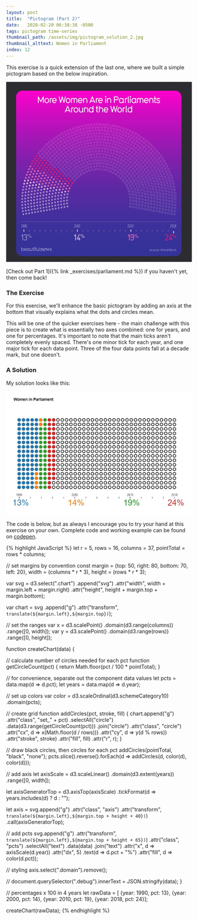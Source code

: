 ```yaml
---
layout: post
title:  "Pictogram (Part 2)"
date:   2020-02-20 06:38:38 -0500
tags: pictogram time-series
thumbnail_path: /assets/img/pictogram_solution_2.jpg
thumbnail_alttext: Women in Parliament
index: 12
---
```

This exercise is a quick extension of the last one, where we built a simple pictogram based on the below inspiration.

![Pictogram Inspiration](/assets/img/pictogram_inspiration.jpg)

[Check out Part 1]({% link _exercises/parliament.md %}) if you haven't yet, then come back!

### The Exercise

For this exercise, we'll enhance the basic pictogram by adding an axis at the bottom that visually explains what the dots and circles mean.

This will be one of the quicker exercises here - the main challenge with this piece is to create what is essentially two axes combined: one for years, and one for percentages. It's important to note that the main ticks aren't completely evenly spaced. There's one minor tick for each year, and one major tick for each data point. Three of the four data points fall at a decade mark, but one doesn't.

### A Solution

My solution looks like this:

![Pictogram Solution](/assets/img/pictogram_solution_2.jpg)

The code is below, but as always I encourage you to try your hand at this exercise on your own. Complete code and working example can be found on [codepen](https://codepen.io/fraziern/pen/abOmEjV).

{% highlight JavaScript %}
let r = 5, rows = 16, columns = 37, pointTotal = rows * columns;

// set margins by convention
const margin = {top: 50, right: 80, bottom: 70, left: 20},
      width = (columns * r * 3),
      height = (rows * r * 3);

var svg = d3.select(".chart")
  .append("svg")
  .attr("width", width + margin.left + margin.right)
  .attr("height", height + margin.top + margin.bottom);

var chart = svg
  .append("g")
  .attr("transform", `translate(${margin.left},${margin.top})`);

// set the ranges
var x = d3.scalePoint()
  .domain(d3.range(columns))
  .range([0, width]);
var y = d3.scalePoint()
  .domain(d3.range(rows))
  .range([0, height]);

function createChart(data) {  

  // calculate number of circles needed for each pct
  function getCircleCount(pct) {
    return Math.floor(pct / 100 * pointTotal);
  }
  
  // for convenience, separate out the component data values
  let pcts = data.map(d => d.pct);
  let years = data.map(d => d.year);
  
  // set up colors
  var color = d3.scaleOrdinal(d3.schemeCategory10)
    .domain(pcts);
  
  // create grid
  function addCircles(pct, stroke, fill) {
    chart.append("g")
        .attr("class", "set_" + pct)
      .selectAll("circle")
        .data(d3.range(getCircleCount(pct)))
        .join("circle")
        .attr("class", "circle")
        .attr("cx", d => x(Math.floor(d / rows)))
        .attr("cy", d => y(d % rows))
        .attr("stroke", stroke)
        .attr("fill", fill)
        .attr("r", r);
  }

  // draw black circles, then circles for each pct
  addCircles(pointTotal, "black", "none");
  pcts.slice().reverse().forEach(d => addCircles(d, color(d), color(d)));
  
  // add axis
  let axisScale = d3.scaleLinear()
    .domain(d3.extent(years))
    .range([0, width]);
  
  let axisGeneratorTop = d3.axisTop(axisScale)
  .tickFormat(d => years.includes(d) ? d : "");
 
  let axis = svg.append("g")
    .attr("class", "axis")
    .attr("transform", `translate(${margin.left},${margin.top + height + 40})`)
    .call(axisGeneratorTop);
  
  // add pcts
  svg.append("g")
      .attr("transform", `translate(${margin.left},${margin.top + height + 65})`)
      .attr("class", "pcts")
    .selectAll("text")
      .data(data)
      .join("text")
      .attr("x", d => axisScale(d.year))
      .attr("dx", 5)
      .text(d => d.pct + "%")
      .attr("fill", d => color(d.pct));
      
  // styling
  axis.select(".domain").remove();
  
  // document.querySelector(".debug").innerText = JSON.stringify(data);
}

// percentages x 100 in 4 years
let rawData = [
  {year: 1990, pct: 13}, 
  {year: 2000, pct: 14}, 
  {year: 2010, pct: 19}, 
  {year: 2018, pct: 24}];

createChart(rawData);
{% endhighlight %}
